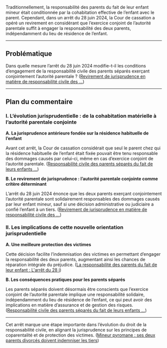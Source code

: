 Traditionnellement, la responsabilité des parents du fait de leur enfant mineur était conditionnée par la cohabitation effective de l’enfant avec le parent. Cependant, dans un arrêt du 28 juin 2024, la Cour de cassation a opéré un revirement en considérant que l’exercice conjoint de l’autorité parentale suffit à engager la responsabilité des deux parents, indépendamment du lieu de résidence de l’enfant.

---

## **Problématique**

Dans quelle mesure l’arrêt du 28 juin 2024 modifie-t-il les conditions d’engagement de la responsabilité civile des parents séparés exerçant conjointement l’autorité parentale ? ([Revirement de jurisprudence en matière de responsabilité civile des ...](https://www.cnb.avocat.fr/fr/actualites/revirement-de-jurisprudence-en-matiere-de-responsabilite-civile-des-parents-separes-vigilance-sur-la?utm_source=chatgpt.com))

---

## **Plan du commentaire**

### **I. L’évolution jurisprudentielle : de la cohabitation matérielle à l’autorité parentale conjointe**

**A. La jurisprudence antérieure fondée sur la résidence habituelle de l’enfant**

Avant cet arrêt, la Cour de cassation considérait que seul le parent chez qui la résidence habituelle de l’enfant était fixée pouvait être tenu responsable des dommages causés par celui-ci, même en cas d’exercice conjoint de l’autorité parentale. ([Responsabilité civile des parents séparés du fait de leurs enfants ...](https://actu.dalloz-etudiant.fr/a-la-une/article/responsabilite-civile-des-parents-separes-du-fait-de-leurs-enfants-mineurs-revirement-de-jurisp/h/d682fe649d855356550f5fb4e51336fb.html?utm_source=chatgpt.com))

**B. Le revirement de jurisprudence : l’autorité parentale conjointe comme critère déterminant**

L’arrêt du 28 juin 2024 énonce que les deux parents exerçant conjointement l’autorité parentale sont solidairement responsables des dommages causés par leur enfant mineur, sauf si une décision administrative ou judiciaire a confié l’enfant à un tiers. ([Revirement de jurisprudence en matière de responsabilité civile des ...](https://www.cnb.avocat.fr/fr/actualites/revirement-de-jurisprudence-en-matiere-de-responsabilite-civile-des-parents-separes-vigilance-sur-la?utm_source=chatgpt.com))

### **II. Les implications de cette nouvelle orientation jurisprudentielle**

**A. Une meilleure protection des victimes**

Cette décision facilite l’indemnisation des victimes en permettant d’engager la responsabilité des deux parents, augmentant ainsi les chances de réparation intégrale du préjudice. ([La responsabilité des parents du fait de leur enfant : L'arrêt du 28 j](https://libdedroit.fr/blogs/fiches-grand-oral-crfpa/une-nouvelle-jurisprudence-sur-la-responsabilite-civile-des-parents-separes-l-arret-du-28-juin-2024?srsltid=AfmBOorxstTJDnNpDeRH4NXDvG5-4b07VNfW0x1JezTyZ6RwuoYJ4GQK&utm_source=chatgpt.com))

**B. Les conséquences pratiques pour les parents séparés**

Les parents séparés doivent désormais être conscients que l’exercice conjoint de l’autorité parentale implique une responsabilité solidaire, indépendamment du lieu de résidence de l’enfant, ce qui peut avoir des implications en matière d’assurance et de gestion des risques. ([Responsabilité civile des parents séparés du fait de leurs enfants ...](https://actu.dalloz-etudiant.fr/a-la-une/article/responsabilite-civile-des-parents-separes-du-fait-de-leurs-enfants-mineurs-revirement-de-jurisp/h/d682fe649d855356550f5fb4e51336fb.html?utm_source=chatgpt.com))

---

Cet arrêt marque une étape importante dans l’évolution du droit de la responsabilité civile, en alignant la jurisprudence sur les principes de coparentalité et de protection des victimes. ([Mineur pyromane : ses deux parents divorcés doivent indemniser les tiers](https://www.lemonde.fr/argent/article/2024/06/28/mineur-pyromane-ses-deux-parents-divorces-doivent-indemniser-les-tiers_6245045_1657007.html?utm_source=chatgpt.com))